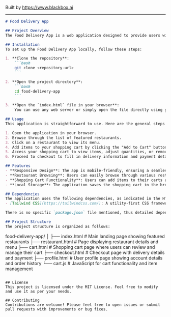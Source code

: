 
Built by https://www.blackbox.ai

---

```markdown
# Food Delivery App

## Project Overview
The Food Delivery App is a web application designed to provide users with an intuitive platform to browse local restaurants, add items to their shopping cart, and place food delivery orders. The application features a responsive layout, allowing users to access it from various devices. It incorporates modern web technologies and a sleek design powered by Tailwind CSS.

## Installation
To set up the Food Delivery App locally, follow these steps:

1. **Clone the repository**:
    ```bash
    git clone <repository-url>
    ```

2. **Open the project directory**:
    ```bash
    cd food-delivery-app
    ```

3. **Open the `index.html` file in your browser**:
    You can use any web server or simply open the file directly using your browser.

## Usage
This application is straightforward to use. Here are the general steps to get started:

1. Open the application in your browser.
2. Browse through the list of featured restaurants.
3. Click on a restaurant to view its menu.
4. Add items to your shopping cart by clicking the "Add to Cart" button.
5. Access your shopping cart to view items, adjust quantities, or remove items.
6. Proceed to checkout to fill in delivery information and payment details.

## Features
- **Responsive Design**: The app is mobile-friendly, ensuring a seamless experience on any device.
- **Restaurant Browsing**: Users can easily browse through various restaurants and their menus.
- **Shopping Cart Functionality**: Users can add items to their carts and see a summary of their orders.
- **Local Storage**: The application saves the shopping cart in the browser's local storage, providing persistence across sessions.

## Dependencies
The application uses the following dependencies, as indicated in the HTML files:
- [Tailwind CSS](https://tailwindcss.com/): A utility-first CSS framework for styling.

There is no specific `package.json` file mentioned, thus detailed dependencies related to JavaScript frameworks or libraries are not included.

## Project Structure
The project structure is organized as follows:

```
food-delivery-app/
│
├── index.html         # Main landing page showing featured restaurants
├── restaurant.html    # Page displaying restaurant details and menu
├── cart.html          # Shopping cart page where users can review and manage their cart
├── checkout.html      # Checkout page with delivery details and payment
├── profile.html       # User profile page showing account details and order history
└── cart.js            # JavaScript for cart functionality and item management
```

## License
This project is licensed under the MIT License. Feel free to modify and use it as per your needs.

## Contributing
Contributions are welcome! Please feel free to open issues or submit pull requests with improvements or bug fixes.
```